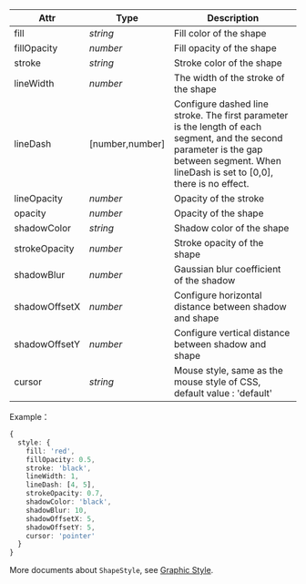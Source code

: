 <!--shape style-->

| Attr        | Type            | Description                                                                                                         |
| ------------- | --------------- | ------------------------------------------------------------------------------------------------------------ |
| fill          | _string_         | Fill color of the shape                                                                                                 |
| fillOpacity   | _number_         | Fill opacity of the shape                                                                                             |
| stroke        | _string_         | Stroke color of the shape                                                                                                   |
| lineWidth     | _number_         | The width of the stroke of the shape                                                                                               |
| lineDash      | [number,number] | Configure dashed line stroke. The first parameter is the length of each segment, and the second parameter is the gap between segment. When lineDash is set to [0,0], there is no effect. |
| lineOpacity   | _number_         | Opacity of the stroke                                                                                                   |
| opacity       | _number_         | Opacity of the shape                                                                                             |
| shadowColor   | _string_         | Shadow color of the shape                                                                                                 |
| strokeOpacity | _number_         | Stroke opacity of the shape                                                                                               |
| shadowBlur    | _number_         | Gaussian blur coefficient of the shadow                                                                                       |
| shadowOffsetX | _number_         | Configure horizontal distance between shadow and shape                                                                                     |
| shadowOffsetY | _number_         | Configure vertical distance between shadow and shape                                                                                     |
| cursor        | _string_         | Mouse style, same as the mouse style of CSS, default value : 'default'                                                                |

Example：

```ts
{
  style: {
    fill: 'red',
    fillOpacity: 0.5,
    stroke: 'black',
    lineWidth: 1,
    lineDash: [4, 5],
    strokeOpacity: 0.7,
    shadowColor: 'black',
    shadowBlur: 10,
    shadowOffsetX: 5,
    shadowOffsetY: 5,
    cursor: 'pointer'
  }
}
```

More documents about `ShapeStyle`, see [Graphic Style](/en/docs/api/graphic-style).